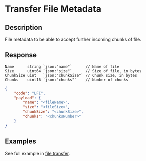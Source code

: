 # Transfer File Metadata

## Description
File metadata to be able to accept further incoming chunks of file.

## Response
	Name      string `json:"name"`      // Name of file
	Size      uint64 `json:"size"`      // Size of file, in bytes
	ChunkSize uint   `json:"chunkSize"` // Chunk size, in bytes
	Chunks    uint16 `json:"chunks"`    // Number of chunks

```json
{
	"code": "LFI",
	"payload": {
		"name": "<fileName>",
		"size": "<fileSize>",
		"chunkSize": "<chunkSize>",
		"chunks": "<chunksNumber>"
	}
}
```

## Examples
See full example in [file transfer](../requests/loadfile.md).

